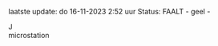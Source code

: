laatste update: 
do 16-11-2023  2:52   uur 
Status: FAALT - geel - 
<div class="service R">J</div><div class="service Y">microstation</div>